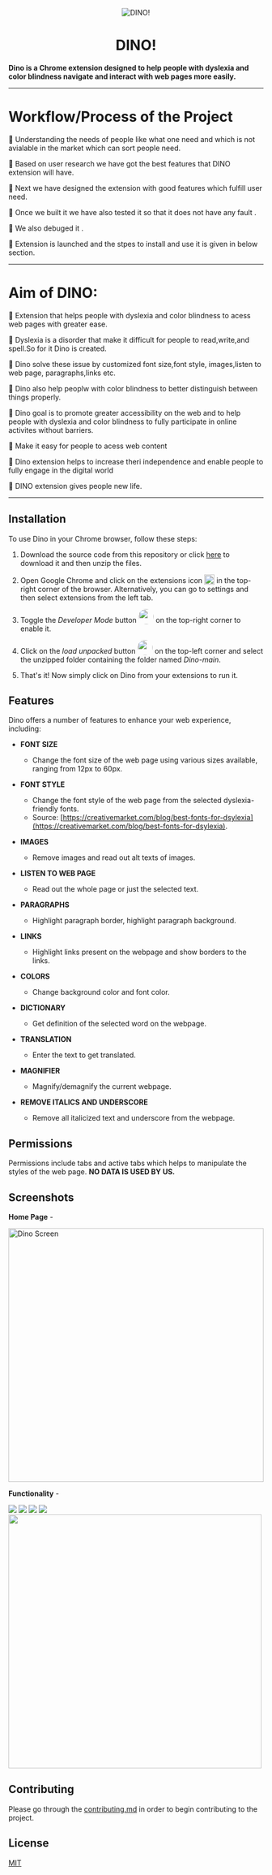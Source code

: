 <p align="center">
    <img src="https://user-images.githubusercontent.com/65999534/185781579-e4aba769-4030-4451-a4cd-c3f8b040a9b9.png" alt="DINO!"/>
    <h1 align="center"/>DINO!</h1>
  </p>
  
  
  **Dino is a Chrome extension designed to help people with dyslexia and color blindness navigate and interact with web pages more easily.**
  
---

# Workflow/Process of the Project

   📌 Understanding the needs of people like what one need and which is not avialable in the market which can sort people need.
   
   📌 Based on user research we have got the best features that DINO extension will have.
   
   📌 Next we have designed the extension with good features which fulfill user need.
   
   📌 Once we built it we have also tested it so that it does not have any fault .
   
   📌 We also debuged it .
   
   📌 Extension is launched and the stpes to install and use it is given in below section.
     
---

# Aim of DINO:
  
   📌 Extension that helps people with dyslexia and color blindness to acess web pages with greater ease. 
   
   📌 Dyslexia is a disorder that make it difficult for people to read,write,and spell.So for it Dino is created.
   
   📌 Dino solve these issue by customized font size,font style, images,listen to web page, paragraphs,links etc.
   
   📌 Dino also help peoplw with color blindness to better distinguish between things properly.
   
   📌 Dino goal is to promote greater accessibility on the web and to help people with dyslexia and color blindness to fully participate in online activites without barriers.
   
   📌 Make it easy for people to acess web content
   
   📌 Dino extension helps to increase theri independence and enable people to fully engage in the digital world
   
   📌 DINO extension gives people new life.
   
---
  
  ## Installation
  
  To use Dino in your Chrome browser, follow these steps:
  
  1. Download the source code from this repository or click [here](https://github.com/developer-diganta/Dino/archive/refs/heads/main.zip) to download it and then unzip the files.
  
  2. Open Google Chrome and click on the extensions icon  <img style="vertical-align: text-bottom;height: 20px;" src="https://user-images.githubusercontent.com/65999534/185781474-0fd72351-4424-41a2-aaa1-471364032b2d.png"> in the top-right corner of the browser. Alternatively, you can go to settings and then select extensions from the left tab.
  
  3. Toggle the _Developer Mode_ button <img style="vertical-align: text-bottom;height: 30px; border-radius: 50px;" src="https://user-images.githubusercontent.com/65999534/185781496-046ed1d8-ad0d-43b4-9e99-b415aba52049.png"> on the top-right corner to enable it.
  
  4. Click on the _load unpacked_ button <img style="vertical-align: text-bottom;height: 30px; border-radius: 50px;" src="https://user-images.githubusercontent.com/65999534/185781513-3372b565-a6b8-43c0-997c-0cdaa1940074.png"> on the top-left corner and select the unzipped folder containing the folder named _Dino-main_.
  
  5. That's it! Now simply click on Dino from your extensions to run it.

  ## Features
  
  Dino offers a number of features to enhance your web experience, including:

  - **FONT SIZE**
    - Change the font size of the web page using various sizes available, ranging from 12px to 60px.

  - **FONT STYLE** 
    - Change the font style of the web page from the selected dyslexia-friendly fonts. 
    - Source: [https://creativemarket.com/blog/best-fonts-for-dsylexia](https://creativemarket.com/blog/best-fonts-for-dsylexia).

  - **IMAGES** 
    - Remove images and read out alt texts of images.

  - **LISTEN TO WEB PAGE**
    - Read out the whole page or just the selected text.

  - **PARAGRAPHS**
    - Highlight paragraph border, highlight paragraph background.

  - **LINKS**
    - Highlight links present on the webpage and show borders to the links.

  - **COLORS**
    - Change background color and font color.

  - **DICTIONARY**
    - Get definition of the selected word on the webpage.

  - **TRANSLATION**
    - Enter the text to get translated.

  - **MAGNIFIER**
    - Magnify/demagnify the current webpage.

  - **REMOVE ITALICS AND UNDERSCORE**
    - Remove all italicized text and underscore from the webpage.

## Permissions

Permissions include tabs and active tabs which helps to manipulate the styles of the web page. **NO DATA IS USED BY US.**

## Screenshots

**Home Page** -

  <img style="width:100%; height:500px;" src="https://user-images.githubusercontent.com/65999534/185781708-674819ae-8ee7-4d97-b8a7-9c7a07219a47.png" alt="Dino Screen"/>

**Functionality** -

  <img src="https://user-images.githubusercontent.com/65999534/185781763-af709c69-0a06-4918-a978-96f9248b58f1.png">
  <img src="https://user-images.githubusercontent.com/65999534/185781826-33c396dd-0375-4aa6-b0d5-2f1583f132ca.png">
  <img src="https://user-images.githubusercontent.com/65999534/185781957-b8328634-1cd9-4899-9886-17973a301efa.png">
  <img src="https://user-images.githubusercontent.com/95307102/214767488-4d60b90e-daee-4ef6-a42b-3b30b8e55353.png"> 
  <img style=" height:500px;" src="https://user-images.githubusercontent.com/95307102/214767338-3d48c9bc-90e8-465c-bbdf-164ddc4cae0c.png">

## Contributing
Please go through the [contributing.md](contributing.md) in order to begin contributing to the project.

## License
[MIT](https://choosealicense.com/licenses/mit/)
